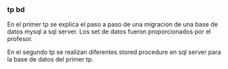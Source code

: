 ### tp bd

<p>
  En el primer tp se explica el paso a paso de una migracion de una base de datos mysql a sql server. Los set de datos fueron proporcionados por el profesor.
</p>
<p>
  En el segundo tp se realizan diferentes stored procedure en sql server para la base de datos del primer tp.
</p>
